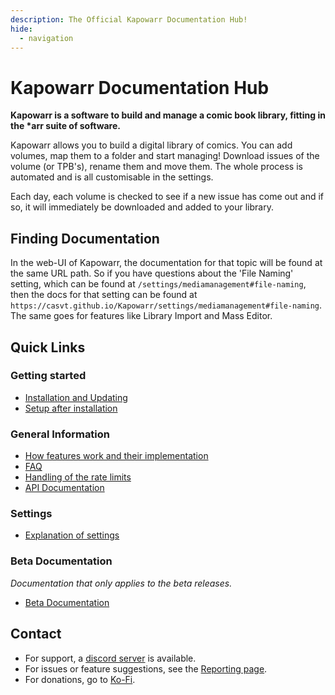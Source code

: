 ```yaml
---
description: The Official Kapowarr Documentation Hub!
hide:
  - navigation
---
```

# Kapowarr Documentation Hub

__Kapowarr is a software to build and manage a comic book library, fitting in the *arr suite of software.__

Kapowarr allows you to build a digital library of comics. You can add volumes, map them to a folder and start managing! Download issues of the volume (or TPB's), rename them and move them. The whole process is automated and is all customisable in the settings.

Each day, each volume is checked to see if a new issue has come out and if so, it will immediately be downloaded and added to your library.

## Finding Documentation

In the web-UI of Kapowarr, the documentation for that topic will be found at the same URL path. So if you have questions about the 'File Naming' setting, which can be found at `/settings/mediamanagement#file-naming`, then the docs for that setting can be found at `https://casvt.github.io/Kapowarr/settings/mediamanagement#file-naming`. The same goes for features like Library Import and Mass Editor.

## Quick Links

### Getting started

- [Installation and Updating](./installation/installation.md)
- [Setup after installation](./installation/setup_after_installation.md)

### General Information

- [How features work and their implementation](./general_info/workings.md)
- [FAQ](./general_info/faq.md)
- [Handling of the rate limits](./general_info/rate_limiting.md)
- [API Documentation](./general_info/api.md)

### Settings

- [Explanation of settings](./settings/settings.md)

### Beta Documentation

_Documentation that only applies to the beta releases._

- [Beta Documentation](./beta/beta.md)

## Contact

- For support, a [discord server](https://discord.gg/5gWtW3ekgZ) is available.
- For issues or feature suggestions, see the [Reporting page](./other_docs/reporting.md).
- For donations, go to [Ko-Fi](https://ko-fi.com/casvt).
